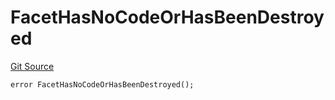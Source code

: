 # FacetHasNoCodeOrHasBeenDestroyed
[Git Source](https://github.com/thrackle-io/tron/blob/12b8f8795779c791ed3113763e21492860614b51/src/client/token/handler/diamond/HandlerDiamond.sol)


```solidity
error FacetHasNoCodeOrHasBeenDestroyed();
```

